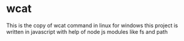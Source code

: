 # wcat
This is the copy of wcat command in linux for windows
this project is written in javascript with help of node js modules like fs and path
